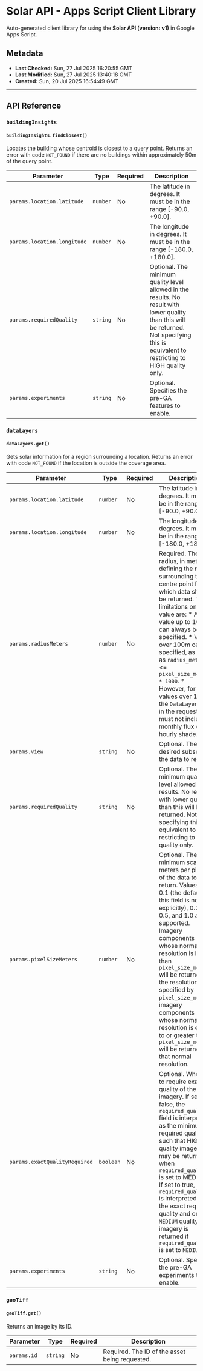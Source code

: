 # Solar API - Apps Script Client Library

Auto-generated client library for using the **Solar API (version: v1)** in Google Apps Script.

## Metadata

- **Last Checked:** Sun, 27 Jul 2025 16:20:55 GMT
- **Last Modified:** Sun, 27 Jul 2025 13:40:18 GMT
- **Created:** Sun, 20 Jul 2025 16:54:49 GMT



---

## API Reference

### `buildingInsights`

#### `buildingInsights.findClosest()`

Locates the building whose centroid is closest to a query point. Returns an error with code `NOT_FOUND` if there are no buildings within approximately 50m of the query point.

| Parameter | Type | Required | Description |
|---|---|---|---|
| `params.location.latitude` | `number` | No | The latitude in degrees. It must be in the range [-90.0, +90.0]. |
| `params.location.longitude` | `number` | No | The longitude in degrees. It must be in the range [-180.0, +180.0]. |
| `params.requiredQuality` | `string` | No | Optional. The minimum quality level allowed in the results. No result with lower quality than this will be returned. Not specifying this is equivalent to restricting to HIGH quality only. |
| `params.experiments` | `string` | No | Optional. Specifies the pre-GA features to enable. |

### `dataLayers`

#### `dataLayers.get()`

Gets solar information for a region surrounding a location. Returns an error with code `NOT_FOUND` if the location is outside the coverage area.

| Parameter | Type | Required | Description |
|---|---|---|---|
| `params.location.latitude` | `number` | No | The latitude in degrees. It must be in the range [-90.0, +90.0]. |
| `params.location.longitude` | `number` | No | The longitude in degrees. It must be in the range [-180.0, +180.0]. |
| `params.radiusMeters` | `number` | No | Required. The radius, in meters, defining the region surrounding that centre point for which data should be returned. The limitations on this value are: * Any value up to 100m can always be specified. * Values over 100m can be specified, as long as `radius_meters` <= `pixel_size_meters * 1000`. * However, for values over 175m, the `DataLayerView` in the request must not include monthly flux or hourly shade. |
| `params.view` | `string` | No | Optional. The desired subset of the data to return. |
| `params.requiredQuality` | `string` | No | Optional. The minimum quality level allowed in the results. No result with lower quality than this will be returned. Not specifying this is equivalent to restricting to HIGH quality only. |
| `params.pixelSizeMeters` | `number` | No | Optional. The minimum scale, in meters per pixel, of the data to return. Values of 0.1 (the default, if this field is not set explicitly), 0.25, 0.5, and 1.0 are supported. Imagery components whose normal resolution is less than `pixel_size_meters` will be returned at the resolution specified by `pixel_size_meters`; imagery components whose normal resolution is equal to or greater than `pixel_size_meters` will be returned at that normal resolution. |
| `params.exactQualityRequired` | `boolean` | No | Optional. Whether to require exact quality of the imagery. If set to false, the `required_quality` field is interpreted as the minimum required quality, such that HIGH quality imagery may be returned when `required_quality` is set to MEDIUM. If set to true, `required_quality` is interpreted as the exact required quality and only `MEDIUM` quality imagery is returned if `required_quality` is set to `MEDIUM`. |
| `params.experiments` | `string` | No | Optional. Specifies the pre-GA experiments to enable. |

### `geoTiff`

#### `geoTiff.get()`

Returns an image by its ID.

| Parameter | Type | Required | Description |
|---|---|---|---|
| `params.id` | `string` | No | Required. The ID of the asset being requested. |